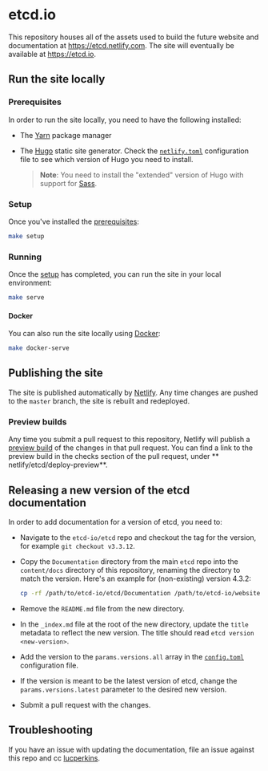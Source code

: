 # etcd.io

This repository houses all of the assets used to build the future website and documentation at https://etcd.netlify.com. The site will eventually be available at https://etcd.io.

## Run the site locally

### Prerequisites

In order to run the site locally, you need to have the following installed:

* The [Yarn](https://yarnpkg.com/en/) package manager
* The [Hugo](https://gohugo.io) static site generator. Check the [`netlify.toml`](./netlify.toml) configuration file to see which version of Hugo you need to install.

    > **Note**: You need to install the "extended" version of Hugo with support for [Sass](https://sass-lang.com/).

### Setup

Once you've installed the [prerequisites](#prerequisites):

```bash
make setup
```

### Running

Once the [setup](#setup) has completed, you can run the site in your local environment:

```bash
make serve
```

#### Docker

You can also run the site locally using [Docker](https://docker.com):

```bash
make docker-serve
```

## Publishing the site

The site is published automatically by [Netlify](https://netlify.com). Any time 
changes are pushed to the `master` branch, the site is rebuilt and redeployed.

### Preview builds

Any time you submit a pull request to this repository, Netlify will publish a [preview build](https://www.netlify.com/blog/2016/07/20/introducing-deploy-previews-in-netlify/) of the changes in that pull request. You can find a link to the preview build in the checks section of the pull request, under **
netlify/etcd/deploy-preview**.

## Releasing a new version of the etcd documentation

In order to add documentation for a version of etcd, you need to:

* Navigate to the `etcd-io/etcd` repo and checkout the tag for the version, for example `git checkout v3.3.12`.
* Copy the `Documentation` directory from the main `etcd` repo into the `content/docs` directory of this repository, renaming the directory to match the version. Here's an example for (non-existing) version 4.3.2:

    ```bash
    cp -rf /path/to/etcd-io/etcd/Documentation /path/to/etcd-io/website/content/docs/v4.3.2
    ```
* Remove the `README.md` file from the new directory.
* In the `_index.md` file at the root of the new directory, update the `title` metadata to reflect the new version. The title should read `etcd version <new-version>`.
* Add the version to the `params.versions.all` array in the [`config.toml`](./config.toml) configuration file.
* If the version is meant to be the latest version of etcd, change the `params.versions.latest` parameter to the desired new version.
* Submit a pull request with the changes.

## Troubleshooting

If you have an issue with updating the documentation, file an issue against this repo and cc [lucperkins](https://github.com/lucperkins).

